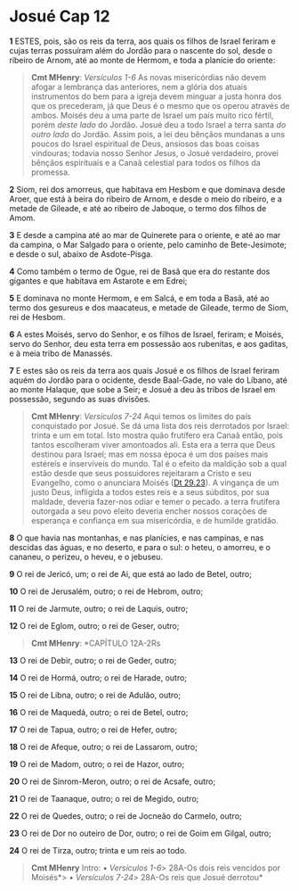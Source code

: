 # Josué Cap 12

**1** 	ESTES, pois, são os reis da terra, aos quais os filhos de Israel feriram e cujas terras possuíram além do Jordão para o nascente do sol, desde o ribeiro de Arnom, até ao monte de Hermom, e toda a planície do oriente:

> **Cmt MHenry**: *Versículos 1-6* As novas misericórdias não devem afogar a lembrança das anteriores, nem a glória dos atuais instrumentos do bem para a igreja devem minguar a justa honra dos que os precederam, já que Deus é o mesmo que os operou através de ambos. Moisés deu a uma parte de Israel um país muito rico fértil, porém *deste lado* do Jordão. Josué deu a todo Israel a terra santa *do outro lado* do Jordão. Assim pois, a lei deu bênçãos mundanas a uns poucos do Israel espiritual de Deus, ansiosos das boas coisas vindouras; todavia nosso Senhor Jesus, o Josué verdadeiro, provei bênçãos espirituais e a Canaã celestial para todos os filhos da promessa.

**2** 	Siom, rei dos amorreus, que habitava em Hesbom e que dominava desde Aroer, que está à beira do ribeiro de Arnom, e desde o meio do ribeiro, e a metade de Gileade, e até ao ribeiro de Jaboque, o termo dos filhos de Amom.

**3** 	E desde a campina até ao mar de Quinerete para o oriente, e até ao mar da campina, o Mar Salgado para o oriente, pelo caminho de Bete-Jesimote; e desde o sul, abaixo de Asdote-Pisga.

**4** 	Como também o termo de Ogue, rei de Basã que era do restante dos gigantes e que habitava em Astarote e em Edrei;

**5** 	E dominava no monte Hermom, e em Salcá, e em toda a Basã, até ao termo dos gesureus e dos maacateus, e metade de Gileade, termo de Siom, rei de Hesbom.

**6** 	A estes Moisés, servo do Senhor, e os filhos de Israel, feriram; e Moisés, servo do Senhor, deu esta terra em possessão aos rubenitas, e aos gaditas, e à meia tribo de Manassés.

**7** 	E estes são os reis da terra aos quais Josué e os filhos de Israel feriram aquém do Jordão para o ocidente, desde Baal-Gade, no vale do Líbano, até ao monte Halaque, que sobe a Seir; e Josué a deu às tribos de Israel em possessão, segundo as suas divisões.

> **Cmt MHenry**: *Versículos 7-24* Aqui temos os limites do país conquistado por Josué. Se dá uma lista dos reis derrotados por Israel: trinta e um em total. Isto mostra quão frutífero era Canaã então, pois tantos escolheram viver amontoados ali. Esta era a terra que Deus destinou para Israel; mas em nossa época é um dos países mais estéreis e inservíveis do mundo. Tal é o efeito da maldição sob a qual estão desde que seus possuidores rejeitaram a Cristo e seu Evangelho, como o anunciara Moisés ([Dt 29.23](../05A-Dt/29.md#23)). A vingança de um justo Deus, infligida a todos estes reis e a seus súbditos, por sua maldade, deveria fazer-nos odiar e temer o pecado. a terra frutífera outorgada a seu povo eleito deveria encher nossos corações de esperança e confiança em sua misericórdia, e de humilde gratidão.

**8** 	O que havia nas montanhas, e nas planícies, e nas campinas, e nas descidas das águas, e no deserto, e para o sul: o heteu, o amorreu, e o cananeu, o perizeu, o heveu, e o jebuseu.

**9** 	O rei de Jericó, um; o rei de Ai, que está ao lado de Betel, outro;

**10** 	O rei de Jerusalém, outro; o rei de Hebrom, outro;

**11** 	O rei de Jarmute, outro; o rei de Laquis, outro;

**12** 	O rei de Eglom, outro; o rei de Geser, outro;

> **Cmt MHenry**: *CAPÍTULO 12A-2Rs

**13** 	O rei de Debir, outro; o rei de Geder, outro;

**14** 	O rei de Hormá, outro; o rei de Harade, outro;

**15** 	O rei de Libna, outro; o rei de Adulão, outro;

**16** 	O rei de Maquedá, outro; o rei de Betel, outro;

**17** 	O rei de Tapua, outro; o rei de Hefer, outro;

**18** 	O rei de Afeque, outro; o rei de Lassarom, outro;

**19** 	O rei de Madom, outro; o rei de Hazor, outro;

**20** 	O rei de Sinrom-Meron, outro; o rei de Acsafe, outro;

**21** 	O rei de Taanaque, outro; o rei de Megido, outro;

**22** 	O rei de Quedes, outro; o rei de Jocneão do Carmelo, outro;

**23** 	O rei de Dor no outeiro de Dor, outro; o rei de Goim em Gilgal, outro;

**24** 	O rei de Tirza, outro; trinta e um reis ao todo.


> **Cmt MHenry** Intro: *• Versículos 1-6*> 28A-Os dois reis vencidos por Moisés*> *• Versículos 7-24*> 28A-Os reis que Josué derrotou*